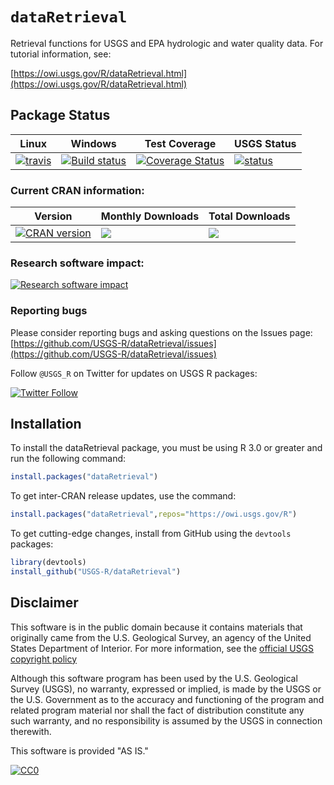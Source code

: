 `dataRetrieval`
=============
Retrieval functions for USGS and EPA hydrologic and water quality data. For tutorial information, see:

[https://owi.usgs.gov/R/dataRetrieval.html](https://owi.usgs.gov/R/dataRetrieval.html)

## Package Status


|Linux|Windows| Test Coverage | USGS Status |
|----------|------------|------------|------------|
| [![travis](https://travis-ci.org/USGS-R/dataRetrieval.svg?branch=master)](https://travis-ci.org/USGS-R/dataRetrieval)|[![Build status](https://ci.appveyor.com/api/projects/status/a2kogyfplo3valdg?svg=true)](https://ci.appveyor.com/project/ldecicco-USGS/dataRetrieval)| [![Coverage Status](https://coveralls.io/repos/github/USGS-R/dataRetrieval/badge.svg?branch=master)](https://coveralls.io/github/USGS-R/dataRetrieval?branch=master)|[![status](https://img.shields.io/badge/USGS-Core-green.svg)](https://owi.usgs.gov/R/packages.html#core)|

### Current CRAN information:

|Version|Monthly Downloads|Total Downloads|
|----------|------------|------------|
|[![CRAN version](http://www.r-pkg.org/badges/version/dataRetrieval)](https://CRAN.R-project.org/package=dataRetrieval)|[![](http://cranlogs.r-pkg.org/badges/dataRetrieval)](https://CRAN.R-project.org/package=dataRetrieval)|[![](http://cranlogs.r-pkg.org/badges/grand-total/dataRetrieval)](https://CRAN.R-project.org/package=dataRetrieval)|

### Research software impact:
[![Research software impact](http://depsy.org/api/package/cran/dataRetrieval/badge.svg)](http://depsy.org/package/r/dataRetrieval)

### Reporting bugs

Please consider reporting bugs and asking questions on the Issues page:
[https://github.com/USGS-R/dataRetrieval/issues](https://github.com/USGS-R/dataRetrieval/issues)

Follow `@USGS_R` on Twitter for updates on USGS R packages:

[![Twitter Follow](https://img.shields.io/twitter/follow/USGS_R.svg?style=social&label=Follow%20USGS_R)](https://twitter.com/USGS_R)

## Installation

To install the dataRetrieval package, you must be using R 3.0 or greater and run the following command:

```R
install.packages("dataRetrieval")
```

To get inter-CRAN release updates, use the command:
```r
install.packages("dataRetrieval",repos="https://owi.usgs.gov/R")
```

To get cutting-edge changes, install from GitHub using the `devtools` packages:

```r
library(devtools)
install_github("USGS-R/dataRetrieval")
```


## Disclaimer
This software is in the public domain because it contains materials that originally came from the U.S. Geological Survey, an agency of the United States Department of Interior. For more information, see the [official USGS copyright policy](https://www2.usgs.gov/visual-id/credit_usgs.html#copyright)

Although this software program has been used by the U.S. Geological Survey (USGS), no warranty, expressed or implied, is made by the USGS or the U.S. Government as to the accuracy and functioning of the program and related program material nor shall the fact of distribution constitute any such warranty, and no responsibility is assumed by the USGS in connection therewith.

This software is provided "AS IS."

 [
    ![CC0](http://i.creativecommons.org/p/zero/1.0/88x31.png)
  ](http://creativecommons.org/publicdomain/zero/1.0/)

